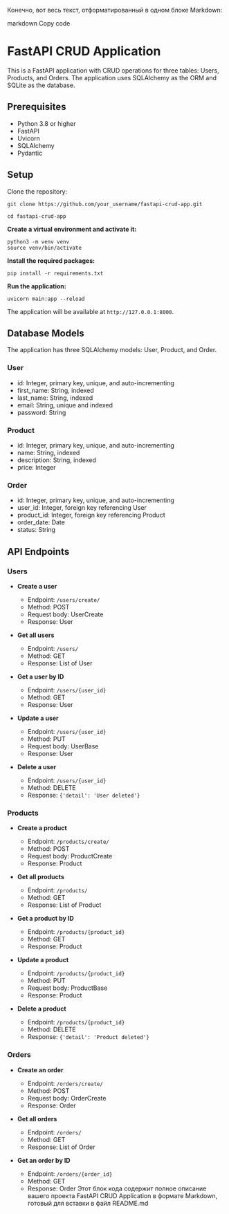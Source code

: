 Конечно, вот весь текст, отформатированный в одном блоке Markdown:

markdown
Copy code
# FastAPI CRUD Application

This is a FastAPI application with CRUD operations for three tables: Users, Products, and Orders. The application uses SQLAlchemy as the ORM and SQLite as the database.

## Prerequisites

- Python 3.8 or higher
- FastAPI
- Uvicorn
- SQLAlchemy
- Pydantic

## Setup

Clone the repository:
```
git clone https://github.com/your_username/fastapi-crud-app.git
```
```
cd fastapi-crud-app
```

**Create a virtual environment and activate it:**

```
python3 -m venv venv
source venv/bin/activate
```

**Install the required packages:**
```
pip install -r requirements.txt
```

**Run the application:**
```
uvicorn main:app --reload
```

The application will be available at `http://127.0.0.1:8000`.

## Database Models

The application has three SQLAlchemy models: User, Product, and Order.

### User
- id: Integer, primary key, unique, and auto-incrementing
- first_name: String, indexed
- last_name: String, indexed
- email: String, unique and indexed
- password: String

### Product
- id: Integer, primary key, unique, and auto-incrementing
- name: String, indexed
- description: String, indexed
- price: Integer

### Order
- id: Integer, primary key, unique, and auto-incrementing
- user_id: Integer, foreign key referencing User
- product_id: Integer, foreign key referencing Product
- order_date: Date
- status: String

## API Endpoints

### Users

- **Create a user**
  - Endpoint: `/users/create/`
  - Method: POST
  - Request body: UserCreate
  - Response: User

- **Get all users**
  - Endpoint: `/users/`
  - Method: GET
  - Response: List of User

- **Get a user by ID**
  - Endpoint: `/users/{user_id}`
  - Method: GET
  - Response: User

- **Update a user**
  - Endpoint: `/users/{user_id}`
  - Method: PUT
  - Request body: UserBase
  - Response: User

- **Delete a user**
  - Endpoint: `/users/{user_id}`
  - Method: DELETE
  - Response: `{'detail': 'User deleted'}`

### Products

- **Create a product**
  - Endpoint: `/products/create/`
  - Method: POST
  - Request body: ProductCreate
  - Response: Product

- **Get all products**
  - Endpoint: `/products/`
  - Method: GET
  - Response: List of Product

- **Get a product by ID**
  - Endpoint: `/products/{product_id}`
  - Method: GET
  - Response: Product

- **Update a product**
  - Endpoint: `/products/{product_id}`
  - Method: PUT
  - Request body: ProductBase
  - Response: Product

- **Delete a product**
  - Endpoint: `/products/{product_id}`
  - Method: DELETE
  - Response: `{'detail': 'Product deleted'}`

### Orders

- **Create an order**
  - Endpoint: `/orders/create/`
  - Method: POST
  - Request body: OrderCreate
  - Response: Order

- **Get all orders**
  - Endpoint: `/orders/`
  - Method: GET
  - Response: List of Order

- **Get an order by ID**
  - Endpoint: `/orders/{order_id}`
  - Method: GET
  - Response: Order
Этот блок кода содержит полное описание вашего проекта FastAPI CRUD Application в формате Markdown, готовый для вставки в файл README.md